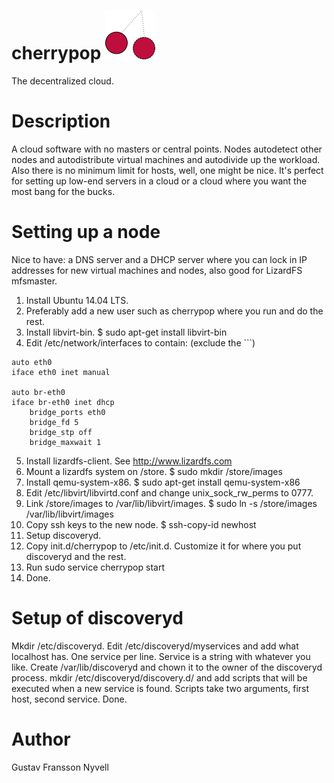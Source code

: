 # cherrypop ![](cherrypoplogo.png)
The decentralized cloud.
# Description
A cloud software with no masters or central points. Nodes autodetect other nodes and autodistribute virtual machines
and autodivide up the workload. Also there is no minimum limit for hosts, well, one might be nice. It's perfect for
setting up low-end servers in a cloud or a cloud where you want the most bang for the bucks.

# Setting up a node
Nice to have: a DNS server and a DHCP server where you can lock in IP addresses for new virtual machines and nodes, also good for LizardFS mfsmaster.

1. Install Ubuntu 14.04 LTS.
2. Preferably add a new user such as cherrypop where you run and do the rest.
3. Install libvirt-bin.
$ sudo apt-get install libvirt-bin
4. Edit /etc/network/interfaces to contain: (exclude the ```)
```
auto eth0
iface eth0 inet manual

auto br-eth0
iface br-eth0 inet dhcp
    bridge_ports eth0
    bridge_fd 5
    bridge_stp off
    bridge_maxwait 1
```
5. Install lizardfs-client. See http://www.lizardfs.com
6. Mount a lizardfs system on /store.
$ sudo mkdir /store/images
7. Install qemu-system-x86.
$ sudo apt-get install qemu-system-x86
8. Edit /etc/libvirt/libvirtd.conf and change unix_sock_rw_perms to 0777.
9. Link /store/images to /var/lib/libvirt/images.
$ sudo ln -s /store/images /var/lib/libvirt/images
8. Copy ssh keys to the new node.
$ ssh-copy-id newhost
10. Setup discoveryd.
11. Copy init.d/cherrypop to /etc/init.d. Customize it for where you put discoveryd and the rest.
12. Run
sudo service cherrypop start
13. Done.

# Setup of discoveryd
Mkdir /etc/discoveryd. Edit /etc/discoveryd/myservices and add what localhost has. One service per line. Service is a string with whatever you like.
Create /var/lib/discoveryd and chown it to the owner of the discoveryd process. mkdir /etc/discoveryd/discovery.d/ and add scripts that will be executed when a new service is found. Scripts take two arguments, first host, second service. Done.

# Author
Gustav Fransson Nyvell

